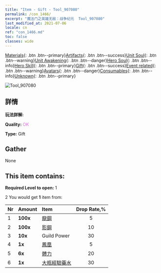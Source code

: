 ```yaml
---
title: "Item - Gift - Tool_907080"
permalink: /con_1466/
excerpt: "魔法门之英雄无敌：战争纪元  Tool_907080"
last_modified_at: 2021-07-06
locale: cn
ref: "con_1466.md"
toc: false
classes: wide
---
```

 [Materials](/ItemsCN/){: .btn .btn--primary}[Artifacts](/ItemsCN/Artifacts/){: .btn .btn--success}[Unit Soul](/ItemsCN/UnitSoul/){: .btn .btn--warning}[Unit Awakening](/ItemsCN/UnitAwakening/){: .btn .btn--danger}[Hero Soul](/ItemsCN/HeroSoul/){: .btn .btn--info}[Hero Skill](/ItemsCN/HeroSkill/){: .btn .btn--primary}[Gift](/ItemsCN/Gift/){: .btn .btn--success}[Event related](/ItemsCN/Events/){: .btn .btn--warning}[Avatars](/ItemsCN/Avatars/){: .btn .btn--danger}[Consumables](/ItemsCN/Consumables/){: .btn .btn--info}[Unknown](/ItemsCN/Unknown/){: .btn .btn--primary}

 ![Tool_907080](/images/t/i_907080.png)

## 詳情
 **玩法詳解:** 

 **Quality:** <span style="color: #DA70D6">OK</span>

 **Type:** Gift

## Gather

  None

## This item contains:

 **Required Level to open:** 1

 2 You would get **1** item  from:

  | Nr | Amount |     Item    | Drop Rate,% |
  |:---|:-------|:------------|:---------:|
  | 1 |  **100x** | [龍鋼](/cn/Items/con_880/) | 5 | 
  | 2 |  **100x** | [影鋼](/cn/Items/con_881/) | 10 | 
  | 3 |  **10x** | Guild Power | 30 | 
  | 4 |  **1x** | [鳳凰](/cn/Items/unt_268/) | 5 | 
  | 5 |  **6x** | [體力](/cn/Items/con_900/) | 20 | 
  | 6 |  **1x** | [大瓶經驗藥水](/cn/Items/con_702/) | 30 | 
